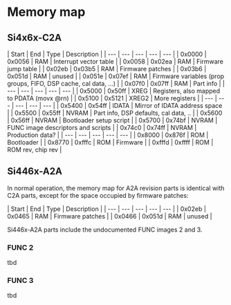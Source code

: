 # Memory map

## Si4x6x-C2A

| Start | End | Type | Description |
| --- | --- | --- | --- | --- |
| 0x0000 | 0x0056 | RAM | Interrupt vector table |
| 0x0058 | 0x02ea | RAM | Firmware jump table |
| 0x02eb | 0x03b5 | RAM | Firmware patches |
| 0x03b6 | 0x051d | RAM | unused |
| 0x051e | 0x07ef | RAM | Firmware variables (prop groups, FIFO, DSP cache, cal data, ...) |
| 0x07f0 | 0x07ff | RAM | Part info |
| --- | --- | --- | --- | --- |
| 0x5000 | 0x50ff | XREG | Registers, also mapped to PDATA (movx @rn) |
| 0x5100 | 0x5121 | XREG2 | More registers |
| --- | --- | --- | --- | --- |
| 0x5400 | 0x54ff | IDATA | Mirror of IDATA address space |
| 0x5500 | 0x55ff | NVRAM | Part info, DSP defaults, cal data, .. |
| 0x5600 | 0x56ff | NVRAM | Bootloader setup script |
| 0x5700 | 0x74bf | NVRAM | FUNC image descriptors and scripts |
| 0x74c0 | 0x74ff | NVRAM | Production data? |
| --- | --- | --- | --- | --- |
| 0x8000 | 0x876f | ROM | Bootloader |
| 0x8770 | 0xfffc | ROM | Firmware |
| 0xfffd | 0xffff | ROM | ROM rev, chip rev |

## Si446x-A2A

In normal operation, the memory map for A2A revision parts is identical with C2A parts, except for the space occupied by firmware patches:

| Start | End | Type | Description |
| --- | --- | --- | --- | --- |
| 0x02eb | 0x0465 | RAM | Firmware patches |
| 0x0466 | 0x051d | RAM | unused |

Si446x-A2A parts include the undocumented FUNC images 2 and 3.

### FUNC 2

tbd

### FUNC 3

tbd
